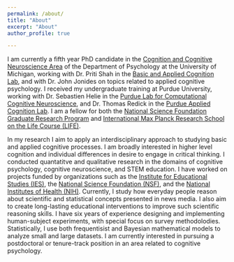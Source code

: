 ```yaml
---
permalink: /about/
title: "About"
excerpt: "About"
author_profile: true

---
```



I am currently a fifth year PhD candidate in the [Cognition and Cognitive Neuroscience Area](https://lsa.umich.edu/psych/program-areas/cognition-and-cognitive-neuroscience.html) of the Department of Psychology at the University of Michigan, working with Dr. Priti Shah in the [Basic and Applied Cognition Lab](https://sites.lsa.umich.edu/shah-lab/), and with Dr. John Jonides on topics related to applied cognitive psychology. I received my undergraduate training at Purdue University, working with Dr. Sebastien Helie in the [Purdue Lab for Computational Cognitive Neuroscience](http://ccn.psych.purdue.edu), and Dr. Thomas Redick in the [Purdue Applied Cognition Lab](https://sites.google.com/view/redicklab/?_ga=2.3772531.2139561478.1652211027-1906970691.1587338826). I am a fellow for both the [National Science Foundation Graduate Research Program](https://www.nsfgrfp.org) and [International Max Planck Research School on the Life Course (LIFE)](https://www.imprs-life.mpg.de/life-program). 

In my research I aim to apply an interdisciplinary approach to studying basic and applied cognitive processes. I am broadly interested in higher level cognition and individual differences in desire to engage in critical thinking. I conducted quantatitve and qualitative research in the domains of cognitive psychology, cognitive neuroscience, and STEM education. I have worked on projects funded by organizations such as the [Institute for Educational Studies (IES)](https://ies.ed.gov/aboutus/), the [National Science Foundation (NSF)](https://www.nsf.gov/about/), and the [National Institutes of Health (NIH)](https://www.nih.gov/about-nih). Currently, I study how everyday people reason about scientific and statistical concepts presented in news media. I also aim to create long-lasting educational interventions to improve such scientific reasoning skills. I have six years of experience designing and implementing human-subject experiments, with special focus on survey methodolodies. Statistically, I use both frequentisist and Bayesian mathematical models to analyze small and large datasets. I am currently interested in pursuing a postdoctoral or tenure-track position in an area related to cognitive psychology.

